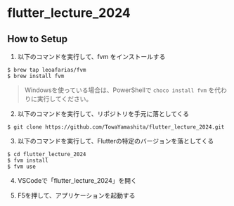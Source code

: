 # flutter_lecture_2024
## How to Setup

1. 以下のコマンドを実行して、fvm をインストールする
```shell
$ brew tap leoafarias/fvm
$ brew install fvm
```

> Windowsを使っている場合は、PowerShellで `choco install fvm` を代わりに実行してください。

2. 以下のコマンドを実行して、リポジトリを手元に落としてくる
```shell
$ git clone https://github.com/TowaYamashita/flutter_lecture_2024.git
``` 

3. 以下のコマンドを実行して、Flutterの特定のバージョンを落としてくる
```shell
$ cd flutter_lecture_2024
$ fvm install
$ fvm use
```

4. VSCodeで「flutter_lecture_2024」を開く

5. F5を押して、アプリケーションを起動する
